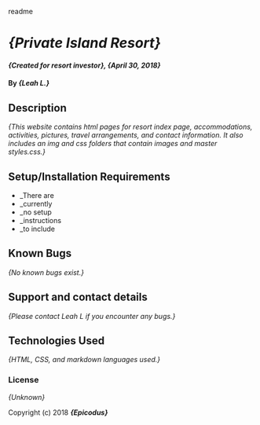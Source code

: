 readme

# _{Private Island Resort}_

#### _{Created for resort investor}, {April 30, 2018}_

#### By _**{Leah L.}**_

## Description

_{This website contains html pages for resort index page, accommodations, activities, pictures, travel arrangements, and contact information. It also includes an img and css folders that contain images and master styles.css.}_

## Setup/Installation Requirements

* _There are
* _currently
* _no setup
* _instructions
* _to include

## Known Bugs

_{No known bugs exist.}_

## Support and contact details

_{Please contact Leah L if you encounter any bugs.}_

## Technologies Used

_{HTML, CSS, and markdown languages used.}_

### License

*{Unknown}*

Copyright (c) 2018 **_{Epicodus}_**
